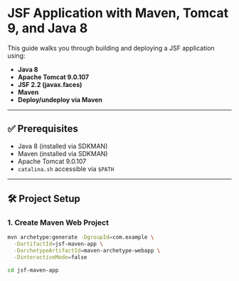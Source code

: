 # JSF Application with Maven, Tomcat 9, and Java 8

This guide walks you through building and deploying a JSF application using:

- **Java 8**
- **Apache Tomcat 9.0.107**
- **JSF 2.2 (javax.faces)**
- **Maven**
- **Deploy/undeploy via Maven**

---

## ✅ Prerequisites

- Java 8 (installed via SDKMAN)
- Maven (installed via SDKMAN)
- Apache Tomcat 9.0.107
- `catalina.sh` accessible via `$PATH`

---

## 🛠 Project Setup

### 1. Create Maven Web Project

```bash
mvn archetype:generate -DgroupId=com.example \
  -DartifactId=jsf-maven-app \
  -DarchetypeArtifactId=maven-archetype-webapp \
  -DinteractiveMode=false

cd jsf-maven-app
